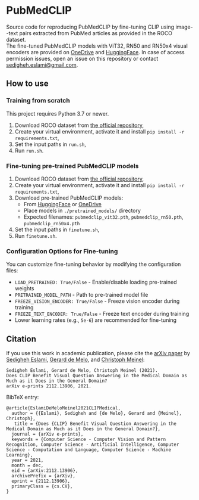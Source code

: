 # PubMedCLIP 
Source code for reproducing PubMedCLIP by fine-tuning CLIP using image--text pairs extracted from PubMed articles as provided in the ROCO dataset.
<br>
The fine-tuned PubMedCLIP models with ViT32, RN50 and RN50x4 visual encoders are provided on [OneDrive](https://1drv.ms/u/s!ApXgPqe9kykTgwD4Np3-f7ODAot8?e=zLVlJ2) and [HuggingFace](https://huggingface.co/sarahESL/PubMedCLIP). In case of access permission issues, open an issue on this repository or contact <sedigheh.eslami@gmail.com>.
<br>

## How to use

### Training from scratch
This project requires Python 3.7 or newer.
1. Download ROCO dataset from [the official repository](https://github.com/razorx89/roco-dataset),
2. Create your virtual environment, activate it and install ``` pip install -r requirements.txt ```,
3. Set the input paths in `run.sh`,
4. Run `run.sh`.

### Fine-tuning pre-trained PubMedCLIP models
1. Download ROCO dataset from [the official repository](https://github.com/razorx89/roco-dataset),
2. Create your virtual environment, activate it and install ``` pip install -r requirements.txt ```,
3. Download pre-trained PubMedCLIP models:
   - From [HuggingFace](https://huggingface.co/sarahESL/PubMedCLIP) or [OneDrive](https://1drv.ms/u/s!ApXgPqe9kykTgwD4Np3-f7ODAot8?e=zLVlJ2)
   - Place models in `./pretrained_models/` directory
   - Expected filenames: `pubmedclip_vit32.pth`, `pubmedclip_rn50.pth`, `pubmedclip_rn50x4.pth`
4. Set the input paths in `finetune.sh`,
5. Run `finetune.sh`.

### Configuration Options for Fine-tuning
You can customize fine-tuning behavior by modifying the configuration files:
- `LOAD_PRETRAINED: True/False` - Enable/disable loading pre-trained weights
- `PRETRAINED_MODEL_PATH` - Path to pre-trained model file
- `FREEZE_VISION_ENCODER: True/False` - Freeze vision encoder during training
- `FREEZE_TEXT_ENCODER: True/False` - Freeze text encoder during training
- Lower learning rates (e.g., `5e-6`) are recommended for fine-tuning

## Citation
If you use this work in academic publication, please cite the [arXiv paper](https://arxiv.org/abs/2112.13906) by [Sedigheh Eslami](https://github.com/SarahESL), [Gerard de Melo](http://gerard.demelo.org/), and [Christoph Meinel](https://hpi.de/en/meinel/chair/prof-dr-ch-meinel.html):

```
Sedigheh Eslami, Gerard de Melo, Christoph Meinel (2021).
Does CLIP Benefit Visual Question Answering in the Medical Domain as Much as it Does in the General Domain?
arXiv e-prints 2112.13906, 2021.
```

BibTeX entry:
```
@article{EslamiDeMeloMeinel2021CLIPMedical,
  author = {{Eslami}, Sedigheh and {de Melo}, Gerard and {Meinel}, Christoph},
   title = {Does {CLIP} Benefit Visual Question Answering in the Medical Domain as Much as it Does in the General Domain?},
  journal = {arXiv e-prints},
  keywords = {Computer Science - Computer Vision and Pattern Recognition, Computer Science - Artificial Intelligence, Computer Science - Computation and Language, Computer Science - Machine Learning},
  year = 2021,
  month = dec,
  eid = {arXiv:2112.13906},
  archivePrefix = {arXiv},
  eprint = {2112.13906},
  primaryClass = {cs.CV},
}
```
